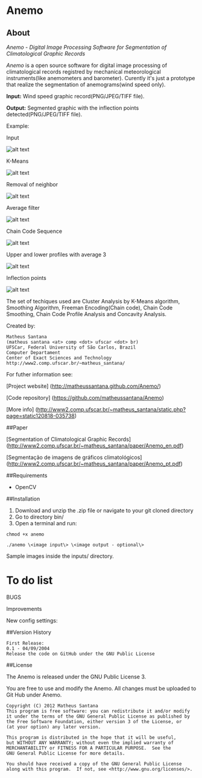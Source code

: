 # Anemo

## About

*Anemo - Digital Image Processing Software for Segmentation of Climatological Graphic Records*

*Anemo* is a open source software for digital image processing of climatological records registred by mechanical meteorological instruments(like anemometers and barometer).
Curently it's just a prototype that realize the segmentation of anemograms(wind speed only).

**Input:** Wind speed graphic record(PNG/JPEG/TIFF file).

**Output:** Segmented graphic with the inflection points detected(PNG/JPEG/TIFF file).

Example:

Input

![alt text](http://www2.comp.ufscar.br/~matheus_santana/images/examples/input.png "Input")

K-Means

![alt text](http://www2.comp.ufscar.br/~matheus_santana/images/examples/2.png "k-means")

Removal of neighbor

![alt text](http://www2.comp.ufscar.br/~matheus_santana/images/examples/3.png "neighbor")

Average filter

![alt text](http://www2.comp.ufscar.br/~matheus_santana/images/examples/4.png "avgfilter")


Chain Code Sequence

![alt text](http://www2.comp.ufscar.br/~matheus_santana/images/examples/6.png "chaincode")

Upper and lower profiles with average 3

![alt text](http://www2.comp.ufscar.br/~matheus_santana/images/examples/7.png "upperlower")

Inflection points

![alt text](http://www2.comp.ufscar.br/~matheus_santana/images/examples/output.png "upperlower")

The set of techiques used are Cluster Analysis by K-Means algorithm, Smoothing Algorithm, 
Freeman Encoding(Chain code), Chain Code Smoothing, Chain Code Profile Analysis and Concavity Analysis.

Created by: 

    Matheus Santana
    (matheus santana <at> comp <dot> ufscar <dot> br)
    UFSCar, Federal University of São Carlos, Brazil
    Computer Departament
    Center of Exact Sciences and Technology
    http://www2.comp.ufscar.br/~matheus_santana/
  

For futher information see:

[Project website] (http://matheussantana.github.com/Anemo/)

[Code repository] (https://github.com/matheussantana/Anemo)

[More info] (http://www2.comp.ufscar.br/~matheus_santana/static.php?page=static120818-035738)

##Paper

[Segmentation of Climatological Graphic Records] (http://www2.comp.ufscar.br/~matheus_santana/paper/Anemo_en.pdf)

[Segmentação de imagens de gráficos climatológicos] (http://www2.comp.ufscar.br/~matheus_santana/paper/Anemo_pt.pdf)

##Requirements

* OpenCV

##Installation

  1. Download and unzip the .zip file or navigate to your git cloned directory
  2. Go to directory bin/
  3. Open a terminal and run:

    chmod +x anemo
    
    ./anemo \<image input\> \<image output - optional\>

Sample images inside the inputs/ directory.

# To do list

BUGS


Improvements


New config settings:


##Version History

    First Release:
    0.1 - 04/09/2004
    Release the code on GitHub under the GNU Public License


##License

The Anemo is released under the GNU Public License 3.

You are free to use and modify the Anemo. All changes 
must be uploaded to Git Hub under Anemo.

    Copyright (C) 2012 Matheus Santana
    This program is free software: you can redistribute it and/or modify
    it under the terms of the GNU General Public License as published by
    the Free Software Foundation, either version 3 of the License, or
    (at your option) any later version.

    This program is distributed in the hope that it will be useful,
    but WITHOUT ANY WARRANTY; without even the implied warranty of
    MERCHANTABILITY or FITNESS FOR A PARTICULAR PURPOSE.  See the
    GNU General Public License for more details.

    You should have received a copy of the GNU General Public License
    along with this program.  If not, see <http://www.gnu.org/licenses/>.